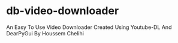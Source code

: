 # db-video-downloader
An Easy To Use Video Downloader
Created  Using Youtube-DL And DearPyGui
By Houssem Chelihi
